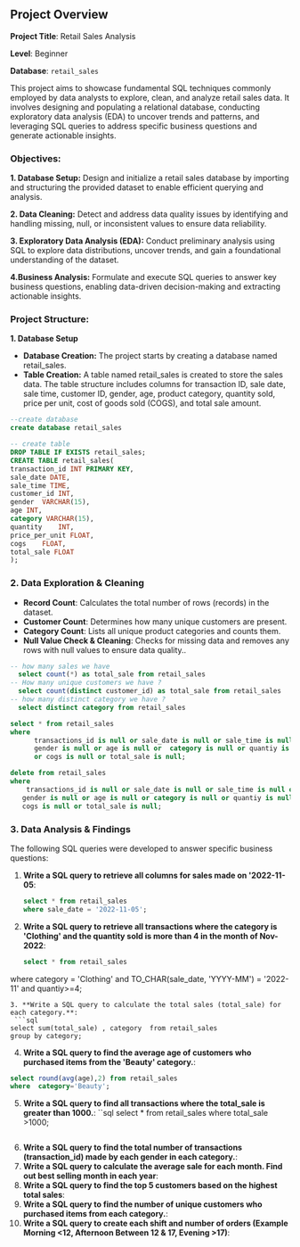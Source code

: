 ## Project Overview 

**Project Title**: Retail Sales Analysis

**Level**: Beginner

**Database**: `retail_sales`

This project aims to showcase fundamental SQL techniques commonly employed by data analysts to explore, clean, and analyze retail sales data. It involves designing and populating a relational database, conducting exploratory data analysis (EDA) to uncover trends and patterns, and leveraging SQL queries to address specific business questions and generate actionable insights.

### Objectives:
**1. Database Setup:** Design and initialize a retail sales database by importing and structuring the provided dataset to enable efficient querying and analysis.

**2. Data Cleaning:** Detect and address data quality issues by identifying and handling missing, null, or inconsistent values to ensure data reliability.

**3. Exploratory Data Analysis (EDA):** Conduct preliminary analysis using SQL to explore data distributions, uncover trends, and gain a foundational understanding of the dataset.

**4.Business Analysis:** Formulate and execute SQL queries to answer key business questions, enabling data-driven decision-making and extracting actionable insights.

### Project Structure:
**1. Database Setup** 
-  **Database Creation:** The project starts by creating a database named retail_sales.
-  **Table Creation:**  A table named retail_sales is created to store the sales data. The table structure includes columns for transaction ID, sale date, sale time, customer ID, gender, age, product category, quantity sold, price per unit, cost of goods sold (COGS), and total sale amount.
 
```sql
--create database
create database retail_sales

-- create table 
DROP TABLE IF EXISTS retail_sales;
CREATE TABLE retail_sales(
transaction_id INT PRIMARY KEY,	
sale_date DATE,	 
sale_time TIME,	
customer_id	INT,
gender	VARCHAR(15),
age	INT,
category VARCHAR(15),	
quantity	INT,
price_per_unit FLOAT,	
cogs	FLOAT,
total_sale FLOAT
);
```

### 2. Data Exploration & Cleaning

- **Record Count**: Calculates the total number of rows (records) in the dataset.
- **Customer Count**: Determines how many unique customers are present.
- **Category Count**: Lists all unique product categories and counts them.
- **Null Value Check & Cleaning**: Checks for missing data and removes any rows with null values to ensure data quality..

```sql
-- how many sales we have 
  select count(*) as total_sale from retail_sales
-- How many unique customers we have ?
  select count(distinct customer_id) as total_sale from retail_sales
-- how many distinct category we have ?
  select distinct category from retail_sales

select * from retail_sales
where
      transactions_id is null or sale_date is null or sale_time is null or customer_id is null or 
      gender is null or age is null or  category is null or quantiy is null or price_per_unit is null
      or cogs is null or total_sale is null;

delete from retail_sales 
where
    transactions_id is null or sale_date is null or sale_time is null or customer_id is null or
   gender is null or age is null or category is null or quantiy is null or price_per_unit is null or
   cogs is null or total_sale is null;
```

 ### 3. Data Analysis & Findings
 The following SQL queries were developed to answer specific business questions:

 1. **Write a SQL query to retrieve all columns for sales made on '2022-11-05**:
    ```sql
    select * from retail_sales 
    where sale_date = '2022-11-05';
    ```
 2. **Write a SQL query to retrieve all transactions where the category is 'Clothing' and the quantity sold is more than 4 in the month of Nov-2022**:
    ```sql
    select * from retail_sales
 where category = 'Clothing'
  and 
   TO_CHAR(sale_date, 'YYYY-MM') = '2022-11'
   and
  quantiy>=4;
  ```
 3. **Write a SQL query to calculate the total sales (total_sale) for each category.**:
   ```sql
  select sum(total_sale) , category  from retail_sales
  group by category;
```
 4. **Write a SQL query to find the average age of customers who purchased items from the 'Beauty' category.**:
  ```sql
  select round(avg(age),2) from retail_sales
  where  category='Beauty';
  ```
 5. **Write a SQL query to find all transactions where the total_sale is greater than 1000.**:
    ``sql
    select * from retail_sales
    where total_sale >1000;
    ```
 8. **Write a SQL query to find the total number of transactions (transaction_id) made by each gender in each category.**:
 9. **Write a SQL query to calculate the average sale for each month. Find out best selling month in each year**:
 10. **Write a SQL query to find the top 5 customers based on the highest total sales**:
 11. **Write a SQL query to find the number of unique customers who purchased items from each category.**:
 12. **Write a SQL query to create each shift and number of orders (Example Morning <12, Afternoon Between 12 & 17, Evening >17)**:








